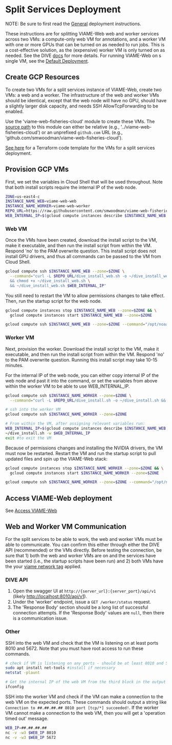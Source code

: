 # Split Services Deployment

NOTE: Be sure to first read the [General](deployment-general.md) deployment instructions.

These instructions are for splitting VIAME-Web web and worker services across two VMs: a compute-only web VM for annotations, and a worker VM with one or more GPUs that can be turned on as needed to run jobs. This is a cost-effective solution, as the (expensive) worker VM is only turned on as needed. See the DIVE [docs](https://kitware.github.io/dive/Deployment-Docker-Compose/#splitting-services) for more details. For running VIAME-Web on s single VM, see the [Default Deployment](deployment-default.md).

## Create GCP Resources

To create two VMs for a split services instance of VIAME-Web, create two VMs: a web and a worker. The infrastructure of the web and worker VMs should be identical, except that the web node will have no GPU, should have a slightly larger disk capacity, and needs SSH AllowTcpForwarding to be enabled. 

Use the 'viame-web-fisheries-cloud' module to create these VMs. The [source path](https://www.terraform.io/language/modules/sources) to this module can either be relative (e.g., '../viame-web-fisheries-cloud') or an unprefixed `github.com` URL (e.g., 'github.com/smwoodman/viame-web-fisheries-cloud').

[See here](https://drive.google.com/file/d/1aD1sjUx3M4AMGAi-o57V--xu1HfKxEy5/view?usp=sharing) for a Terraform code template for the VMs for a split services deployment.

## Provision GCP VMs

First, we set the variables in Cloud Shell that will be used throughout. Note that both install scripts require the internal IP of the web node.

``` bash
ZONE=us-east4-c
INSTANCE_NAME_WEB=viame-web-web
INSTANCE_NAME_WORKER=viame-web-worker
REPO_URL=https://raw.githubusercontent.com/smwoodman/viame-web-fisheries-cloud/main/scripts
WEB_INTERNAL_IP=$(gcloud compute instances describe $INSTANCE_NAME_WEB --zone=$ZONE --format='get(networkInterfaces[0].networkIP)')
```

### Web VM

Once the VMs have been created, download the install script to the VM, make it executable, and then run the install script from within the VM. Respond 'no' to the PAM overwrite question. This install script does not install GPU drivers, and thus all commands can be passed to the VM from Cloud Shell.

``` bash
gcloud compute ssh $INSTANCE_NAME_WEB --zone=$ZONE \
  --command="curl -L $REPO_URL/dive_install_web.sh -o ~/dive_install_web.sh \
  && chmod +x ~/dive_install_web.sh \
  && ~/dive_install_web.sh $WEB_INTERNAL_IP"
```

You still need to restart the VM to allow permissions changes to take effect. Then, run the startup script for the web node.

``` bash
gcloud compute instances stop $INSTANCE_NAME_WEB --zone=$ZONE && \
  gcloud compute instances start $INSTANCE_NAME_WEB --zone=$ZONE

gcloud compute ssh $INSTANCE_NAME_WEB --zone=$ZONE --command="/opt/noaa/dive_startup_web.sh"
```

### Worker VM

Next, provision the worker. Download the install script to the VM, make it executable, and then run the install script from within the VM. Respond 'no' to the PAM overwrite question. Running this install script may take 10-15 minutes.

For the internal IP of the web node, you can either copy internal IP of the web node and past it into the command, or set the variables from above within the worker VM to be able to use WEB_INTERNAL_IP.

``` bash
gcloud compute ssh $INSTANCE_NAME_WORKER --zone=$ZONE \
  --command="curl -L $REPO_URL/dive_install.sh -o ~/dive_install.sh && chmod +x ~/dive_install.sh"

# ssh into the worker VM
gcloud compute ssh $INSTANCE_NAME_WORKER --zone=$ZONE 

# From within the VM, after assigning relevant variables run:
WEB_INTERNAL_IP=$(gcloud compute instances describe $INSTANCE_NAME_WEB --zone=$ZONE  --format='get(networkInterfaces[0].networkIP)')
~/dive_install.sh -w $WEB_INTERNAL_IP
exit #to exit the VM
```

Because of permissions changes and installing the NVIDIA drivers, the VM must now be restarted. Restart the VM and run the startup script to pull updated files and spin up the VIAME-Web stack:

``` bash
gcloud compute instances stop $INSTANCE_NAME_WORKER --zone=$ZONE && \
  gcloud compute instances start $INSTANCE_NAME_WORKER --zone=$ZONE

gcloud compute ssh $INSTANCE_NAME_WORKER --zone=$ZONE --command="/opt/noaa/dive_startup_worker.sh"
```

## Access VIAME-Web deployment

See [Access VIAME-Web](deployment-access.md)

## Web and Worker VM Communication

For the split services to be able to work, the web and worker VMs must be able to communicate. You can confirm this either through either the DIVE API (recommended) or the VMs directly. Before testing the connection, be sure that 1) both the web and worker VMs are on and the services have been started (i.e., the startup scripts have been run) and 2) both VMs have the your [viame network tag](network-changes.md) applied. 

### DIVE API

1. Open the swagger UI at `http://{server_url}:{server_port}/api/v1` (likely <http://localhost:8010/api/v1>).
1. Under the 'worker' endpoint, issue a `GET /worker/status` request. 
1. The 'Response Body' section should be a long list of successful connection attempts. If the 'Response Body' values are `null`, then there is a communication issue.

### Other

SSH into the web VM and check that the VM is listening on at least ports 8010 and 5672. Note that you must have root access to run these commands.

``` bash
# check if VM is listening on any ports - should be at least 8010 and 5672 
sudo apt install net-tools #install if necessary 
netstat -plaunt

# Get the internal IP of the web VM from the third block in the output
ifconfig
```

SSH into the worker VM and check if the VM can make a connection to the web VM on the expected ports. These commands should output a string like `Connection to ##.##.##.## 8010 port [tcp/*] succeeded!`. If the worker VM cannot make a connection to the web VM, then you will get a 'operation timed out' message.

``` bash
WEB_IP=##.##.##.##
nc -v -w3 $WEB_IP 8010
nc -v -w3 $WEB_IP 5672

```
